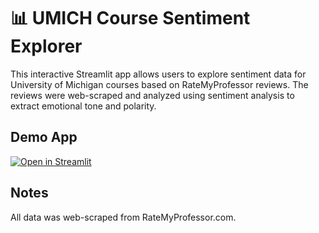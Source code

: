 # 📊 UMICH Course Sentiment Explorer

This interactive Streamlit app allows users to explore sentiment data for University of Michigan courses based on RateMyProfessor reviews. The reviews were web-scraped and analyzed using sentiment analysis to extract emotional tone and polarity.

## Demo App

[![Open in Streamlit](https://static.streamlit.io/badges/streamlit_badge_black_white.svg)](https://umich-rmp.streamlit.app/)

## Notes

All data was web-scraped from RateMyProfessor.com.
